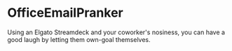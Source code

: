 # OfficeEmailPranker
Using an Elgato Streamdeck and your coworker's nosiness, you can have a good laugh by letting them own-goal themselves.
